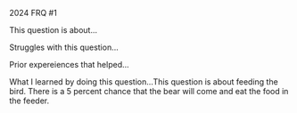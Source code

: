 2024 FRQ #1

This question is about...

Struggles with this question...

Prior expereiences that helped...

What I learned by doing this question...This question is about feeding the bird. There is a 5 percent chance that the bear will come and eat the food in the feeder. 
